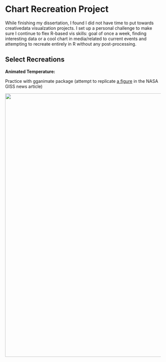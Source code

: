 # Chart Recreation Project
While finishing my dissertation, I found I did not have time to put towards creativedata visualzation projects. I set up a personal challenge to make sure I continue to flex R-based vis skills: goal of once a week, finding interesting data or a cool chart in media/related to current events and attempting to recreate entirely in R without any post-processing. 


## Select Recreations

**Animated Temperature:** 

Practice with gganimate package (attempt to replicate [a figure](https://earthobservatory.nasa.gov/images/151831/summer-2023-was-the-hottest-on-record) in the NASA GISS news article) 

<img src="https://github.com/makuhs/Personal-Projects/blob/main/tempAnimate/time_series.gif" width="850">

